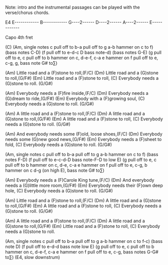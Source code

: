 Note: intro and the instrumental passages can be played 
with the verse/chorus chords.

E4
E------------
B------------
G----2------
D----2------
A----2------
E------------



Capo 4th fret

(C) (Am, single notes c pull off to b-a pull off to g
a-b hammer on c to f) (bass notes C-D)
(f pull off to e-d-c D bass note-d) (bass notes G-E)
(g pull off to e, c pull off to b hammer on c, d-e-f,
c-a  e hammer on f pull off to e, c-g, g, bass note G# to∑)

(Am) Little road and a (F)stone to roll,(F/C)
(Dm) Little road and a (G)stone to roll,(G/F#)
(Em) Little road and a (F)stone to roll,
(C) Everybody needs a (G)stone to roll. (G/G#)

(Am) Everybody needs a (F)fire inside,(F/C)
(Dm) Everybody needs a (G)dream to ride,(G/F#)
(Em) Everybody with a (F)growing soul,
(C) Everybody needs a (G)stone to roll. (G/G#)

(Am) A little road and a (F)stone to roll,(F/C)
(Dm) A little road and a (G)stone to roll,(G/F#)
(Em) A little road and a (F)stone to roll,
(C) Everybody needs a (G)stone to roll. (G/G#)

(Am) And everybody needs some (F)old, loose shoes,(F/C)
(Dm) Everybody needs some (G)new good news,(G/F#)
(Em) Everybody needs a (F)sheet to fold,
(C) Everybody needs a (G)stone to roll. (G/G#)

(Am, single notes c pull off to b-a pull off to g
a-b hammer on c to f) (bass notes F-D)
(f pull off to e-c-d-D bass note-F-D to low E)
(g pull off to e, c pull off to b hammer on c, d-e,
c-a  e hammer on f pull off to e, c-g, b hammer on c 
d-g (on high E), bass note G# to∑)

(Am) Everybody needs a (F)Carole King tune,(F/C)
(Dm) And everybody needs a (G)little more room,(G/F#)
(Em) Everybody needs their (F)own deep hole,
(C) Everybody needs a (G)stone to roll. (G/G#)

(Am) Little road and a (F)stone to roll,(F/C)
(Dm) A little road and a (G)stone to roll,(G/F#)
(Em) A little road and a (F)stone to roll,
(C) Everybody needs a (G)stone to roll. (G/G#)

(Am) A little road and a (F)stone to roll,(F/C)
(Dm) A little road and a (G)stone to roll,(G/F#)
(Em) Little road and a (F)stone to roll,
(C) Everybody needs a (G)stone to roll.

(Am, single notes c pull off to b-a pull off to g
a-b hammer on c to f-c) (bass note D)
(f pull off to e-d-d bass note low E)
(g pull off to e, c pull off to b hammer on c, d-e-f,
c-a  e hammer on f pull off to e, c-g, bass notes G-G# to∑)
(E4, slow downstrum)
